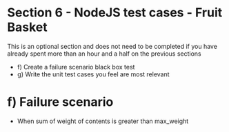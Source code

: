 # Section 6 - NodeJS test cases - Fruit Basket #

This is an optional section and does not need to be completed if you have already spent more than an hour and a half on the previous sections

* f) Create a failure scenario black box test
* g) Write the unit test cases you feel are most relevant

# f) Failure scenario

* When sum of weight of contents is greater than max_weight